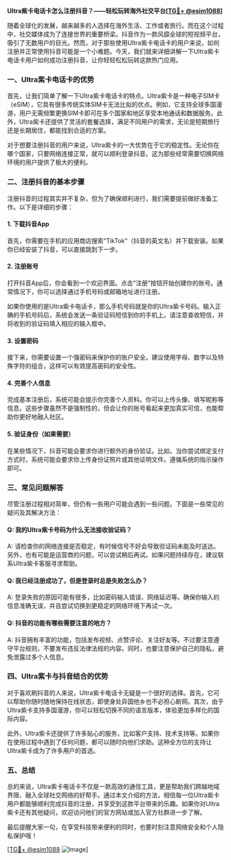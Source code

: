 **Ultra紫卡电话卡怎么注册抖音？——轻松玩转海外社交平台[[TG💪+ @esim1088](https://t.me/s/esim1088)]**

随着全球化的发展，越来越多的人选择在海外生活、工作或者旅行。而在这个过程中，社交媒体成为了连接世界的重要桥梁。抖音作为一款风靡全球的短视频平台，吸引了无数用户的目光。然而，对于那些使用Ultra紫卡电话卡的用户来说，如何注册并正常使用抖音可能是一个小难题。今天，我们就来详细讲解一下Ultra紫卡电话卡用户如何成功注册抖音，让你轻轻松松玩转这款热门应用。

### 一、Ultra紫卡电话卡的优势

首先，让我们简单了解一下Ultra紫卡电话卡的特点。Ultra紫卡是一种电子SIM卡（eSIM），它具有很多传统实体SIM卡无法比拟的优点。例如，它支持全球多国漫游，用户无需频繁更换SIM卡即可在多个国家和地区享受本地通话和数据服务。此外，Ultra紫卡还提供了灵活的套餐选择，满足不同用户的需求，无论是短期旅行还是长期居住，都能找到合适的方案。

对于想要注册抖音的用户来说，Ultra紫卡的一大优势在于它的稳定性。无论你在哪个国家，只要网络连接正常，就可以顺利登录抖音。这为那些经常需要切换网络环境的用户提供了极大的便利。

### 二、注册抖音的基本步骤

注册抖音的过程其实并不复杂，但为了确保顺利进行，我们需要提前做好准备工作。以下是详细的步骤：

#### 1. 下载抖音App

首先，你需要在手机的应用商店搜索“TikTok”（抖音的英文名）并下载安装。如果你已经安装了抖音，可以直接跳到下一步。

#### 2. 注册账号

打开抖音App后，你会看到一个欢迎界面。点击“注册”按钮开始创建你的账号。通常情况下，你可以选择通过手机号码或邮箱地址进行注册。

如果你使用的是Ultra紫卡电话卡，那么手机号码就是你的Ultra紫卡号码。输入正确的手机号码后，系统会发送一条验证码短信到你的手机上。请注意查收短信，并将收到的验证码填入相应的输入框中。

#### 3. 设置密码

接下来，你需要设置一个强密码来保护你的账户安全。建议使用字母、数字以及特殊字符的组合，这样可以有效提高密码的安全性。

#### 4. 完善个人信息

完成基本注册后，系统可能会提示你完善个人资料。你可以上传头像、填写昵称等信息。这些步骤虽然不是强制性的，但会让你的账号看起来更加真实可信，也能帮助你更好地融入社区。

#### 5. 验证身份（如果需要）

在某些情况下，抖音可能会要求你进行额外的身份验证。比如，当你尝试绑定支付方式时，系统可能会要求你上传身份证照片或其他证明文件。遵循系统的指示操作即可。

### 三、常见问题解答

尽管注册过程相对简单，但仍有一些用户可能会遇到一些问题。下面是一些常见的疑问及其解决方法：

#### Q: 我的Ultra紫卡号码为什么无法接收验证码？

A: 请检查你的网络连接是否稳定，有时候信号不好会导致验证码未能及时送达。另外，也有可能是运营商的问题，可以尝试稍后再试。如果问题持续存在，建议联系Ultra紫卡客服寻求帮助。

#### Q: 我已经注册成功了，但是登录时总是失败怎么办？

A: 登录失败的原因可能有很多，比如密码输入错误、网络延迟等。确保你输入的信息准确无误，并且尝试切换到更稳定的网络环境下再试一次。

#### Q: 抖音的功能有哪些需要注意的地方？

A: 抖音拥有丰富的功能，包括发布视频、点赞评论、关注好友等。不过要注意遵守平台规则，不要发布违反法律法规的内容。同时，也要注意保护自己的隐私，避免泄露过多个人信息。

### 四、Ultra紫卡与抖音结合的优势

对于喜欢刷抖音的人来说，Ultra紫卡电话卡无疑是一个很好的选择。首先，它可以帮助你随时随地保持在线状态，即使身处异国他乡也不必担心断网。其次，由于Ultra紫卡支持多国漫游，你可以轻松切换不同的语言版本，体验更加多样化的国际内容。

此外，Ultra紫卡还提供了许多贴心的服务，比如客户支持、技术支持等。如果你在使用过程中遇到了任何问题，都可以随时向他们求助。这种全方位的支持让Ultra紫卡成为了许多用户的首选。

### 五、总结

总的来说，Ultra紫卡电话卡不仅是一款高效的通信工具，更是帮助我们跨越地域界限、融入全球社交网络的好帮手。通过本文介绍的方法，相信每一位Ultra紫卡用户都能够顺利完成抖音的注册，并享受到这款平台带来的乐趣。如果你对Ultra紫卡还有其他疑问，欢迎访问他们的官方网站或加入官方社群进一步了解。

最后提醒大家一句，在享受科技带来便利的同时，也要时刻注意网络安全和个人隐私保护哦！

[[TG💪+ @esim1088](https://t.me/s/esim1088) ![Image](https://i.postimg.cc/4NQfJmqS/Snipaste-2025-05-13-00-14-12.png)]
